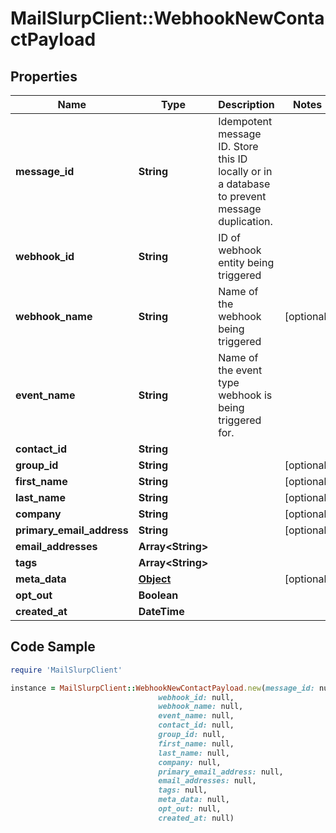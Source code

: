 # MailSlurpClient::WebhookNewContactPayload

## Properties

Name | Type | Description | Notes
------------ | ------------- | ------------- | -------------
**message_id** | **String** | Idempotent message ID. Store this ID locally or in a database to prevent message duplication. | 
**webhook_id** | **String** | ID of webhook entity being triggered | 
**webhook_name** | **String** | Name of the webhook being triggered | [optional] 
**event_name** | **String** | Name of the event type webhook is being triggered for. | 
**contact_id** | **String** |  | 
**group_id** | **String** |  | [optional] 
**first_name** | **String** |  | [optional] 
**last_name** | **String** |  | [optional] 
**company** | **String** |  | [optional] 
**primary_email_address** | **String** |  | [optional] 
**email_addresses** | **Array&lt;String&gt;** |  | 
**tags** | **Array&lt;String&gt;** |  | 
**meta_data** | [**Object**]() |  | [optional] 
**opt_out** | **Boolean** |  | 
**created_at** | **DateTime** |  | 

## Code Sample

```ruby
require 'MailSlurpClient'

instance = MailSlurpClient::WebhookNewContactPayload.new(message_id: null,
                                 webhook_id: null,
                                 webhook_name: null,
                                 event_name: null,
                                 contact_id: null,
                                 group_id: null,
                                 first_name: null,
                                 last_name: null,
                                 company: null,
                                 primary_email_address: null,
                                 email_addresses: null,
                                 tags: null,
                                 meta_data: null,
                                 opt_out: null,
                                 created_at: null)
```


